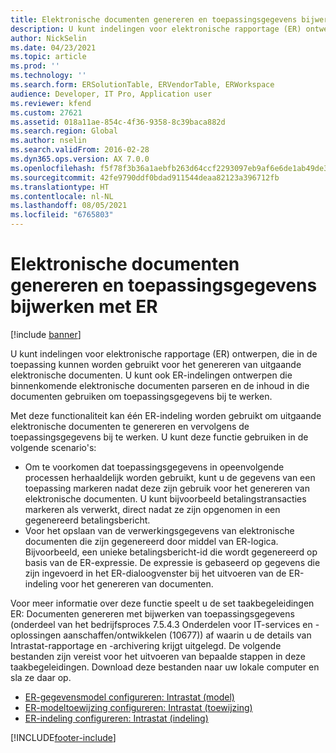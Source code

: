 ```yaml
---
title: Elektronische documenten genereren en toepassingsgegevens bijwerken via ER
description: U kunt indelingen voor elektronische rapportage (ER) ontwerpen, die in de toepassing kunnen worden gebruikt voor het genereren van uitgaande elektronische documenten.
author: NickSelin
ms.date: 04/23/2021
ms.topic: article
ms.prod: ''
ms.technology: ''
ms.search.form: ERSolutionTable, ERVendorTable, ERWorkspace
audience: Developer, IT Pro, Application user
ms.reviewer: kfend
ms.custom: 27621
ms.assetid: 018a11ae-854c-4f36-9358-8c39baca882d
ms.search.region: Global
ms.author: nselin
ms.search.validFrom: 2016-02-28
ms.dyn365.ops.version: AX 7.0.0
ms.openlocfilehash: f5f78f3b36a1aebfb263d64ccf2293097eb9af6e6de1ab49de39b18e1c318950
ms.sourcegitcommit: 42fe9790ddf0bdad911544deaa82123a396712fb
ms.translationtype: HT
ms.contentlocale: nl-NL
ms.lasthandoff: 08/05/2021
ms.locfileid: "6765803"
---
```

# <a name="generate-electronic-documents-and-update-application-data-by-using-er"></a>Elektronische documenten genereren en toepassingsgegevens bijwerken met ER

[!include [banner](../includes/banner.md)]

U kunt indelingen voor elektronische rapportage (ER) ontwerpen, die in de toepassing kunnen worden gebruikt voor het genereren van uitgaande elektronische documenten. U kunt ook ER-indelingen ontwerpen die binnenkomende elektronische documenten parseren en de inhoud in die documenten gebruiken om toepassingsgegevens bij te werken.

Met deze functionaliteit kan één ER-indeling worden gebruikt om uitgaande elektronische documenten te genereren en vervolgens de toepassingsgegevens bij te werken. U kunt deze functie gebruiken in de volgende scenario's:

- Om te voorkomen dat toepassingsgegevens in opeenvolgende processen herhaaldelijk worden gebruikt, kunt u de gegevens van een toepassing markeren nadat deze zijn gebruik voor het genereren van elektronische documenten. U kunt bijvoorbeeld betalingstransacties markeren als verwerkt, direct nadat ze zijn opgenomen in een gegenereerd betalingsbericht.
- Voor het opslaan van de verwerkingsgegevens van elektronische documenten die zijn gegenereerd door middel van ER-logica. Bijvoorbeeld, een unieke betalingsbericht-id die wordt gegenereerd op basis van de ER-expressie. De expressie is gebaseerd op gegevens die zijn ingevoerd in het ER-dialoogvenster bij het uitvoeren van de ER-indeling voor het genereren van documenten.

Voor meer informatie over deze functie speelt u de set taakbegeleidingen ER: Documenten genereren met bijwerken van toepassingsgegevens (onderdeel van het bedrijfsproces 7.5.4.3 Onderdelen voor IT-services en -oplossingen aanschaffen/ontwikkelen (10677)) af waarin u de details van Intrastat-rapportage en -archivering krijgt uitgelegd. De volgende bestanden zijn vereist voor het uitvoeren van bepaalde stappen in deze taakbegeleidingen. Download deze bestanden naar uw lokale computer en sla ze daar op.

- [ER-gegevensmodel configureren: Intrastat (model)](https://download.microsoft.com/download/9/c/e/9ceeacbe-c13e-422e-96f2-594c4a6b45b7/Intrastatmodel.xml)
- [ER-modeltoewijzing configureren: Intrastat (toewijzing)](https://download.microsoft.com/download/2/1/d/21ddaaeb-64c5-4408-a35f-1ccb922d40a4/Intrastatmapping.xml)
- [ER-indeling configureren: Intrastat (indeling)](https://download.microsoft.com/download/8/b/b/8bbb8891-e88d-4739-b92a-2d1d2fffcb79/Intrastatformat.xml)


[!INCLUDE[footer-include](../../../includes/footer-banner.md)]
